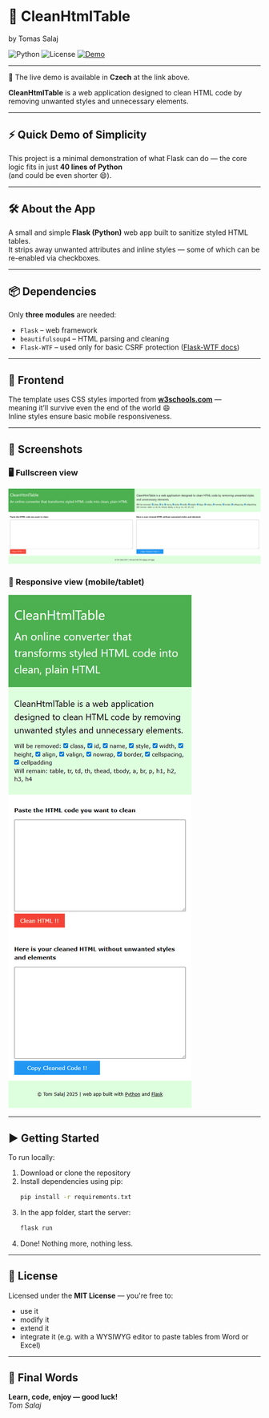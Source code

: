 # 🧼 CleanHtmlTable
by Tomas Salaj

![Python](https://img.shields.io/badge/python-3.11-blue)
![License](https://img.shields.io/badge/license-MIT-green)
[![Demo](https://img.shields.io/badge/demo-vycistihtml.cz-brightgreen)](https://vycistihtml.cz)

---

📝 The live demo is available in **Czech** at the link above.

**CleanHtmlTable** is a web application designed to clean HTML code by removing unwanted styles and unnecessary elements.

---

## ⚡ Quick Demo of Simplicity

This project is a minimal demonstration of what Flask can do — the core logic fits in just **40 lines of Python**  
(and could be even shorter 😄).

---

## 🛠️ About the App

A small and simple **Flask (Python)** web app built to sanitize styled HTML tables.  
It strips away unwanted attributes and inline styles — some of which can be re-enabled via checkboxes.

---

## 📦 Dependencies

Only **three modules** are needed:

- `Flask` – web framework  
- `beautifulsoup4` – HTML parsing and cleaning  
- `Flask-WTF` – used only for basic CSRF protection ([Flask-WTF docs](https://flask-wtf.readthedocs.io))

---

## 🎨 Frontend

The template uses CSS styles imported from **[w3schools.com](https://www.w3schools.com/w3css/)** —  
meaning it’ll survive even the end of the world 😄  
Inline styles ensure basic mobile responsiveness.

---

## 📸 Screenshots

### 🖥️ Fullscreen view
![CleanHtmlTable Fullscreen](screen_full.png)

### 📱 Responsive view (mobile/tablet)
![CleanHtmlTable Responsive](screen_responsive.png)

---

## ▶️ Getting Started

To run locally:

1. Download or clone the repository  
2. Install dependencies using pip:  
   ```bash
   pip install -r requirements.txt
   ```
3. In the app folder, start the server:  
   ```bash
   flask run
   ```
4. Done! Nothing more, nothing less.

---

## 🪪 License

Licensed under the **MIT License** — you're free to:

- use it  
- modify it  
- extend it  
- integrate it (e.g. with a WYSIWYG editor to paste tables from Word or Excel)

---

## 🚀 Final Words

**Learn, code, enjoy — good luck!**  
*Tom Salaj*
